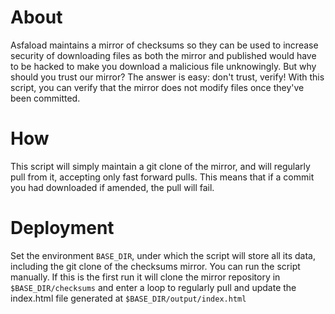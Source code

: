 # About

Asfaload maintains a mirror of checksums so they can be used to increase security of downloading files as both the mirror and published would have to be hacked to make you download a malicious file unknowingly. But why should you trust our mirror? The answer is easy: don't trust, verify!
With this script, you can verify that the mirror does not modify files once they've been committed.

# How

This script will simply maintain a git clone of the mirror, and will regularly pull from it, accepting only fast forward pulls. This means that if a commit you had downloaded if amended, the pull will fail.

# Deployment

Set the environment `BASE_DIR`, under which the script will store all its data, including the git clone of the checksums mirror.
You can run the script manually. If this is the first run it will clone the mirror repository in `$BASE_DIR/checksums` and enter a loop to regularly pull and update the index.html file generated at `$BASE_DIR/output/index.html`
